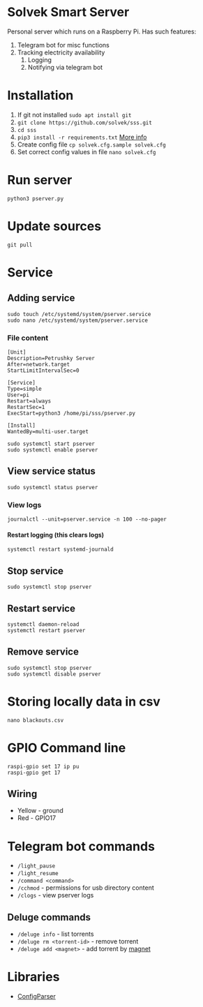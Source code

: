 # Solvek Smart Server

Personal server which runs on a Raspberry Pi.
Has such features:

1. Telegram bot for misc functions
2. Tracking electricity availability
   1. Logging
   2. Notifying via telegram bot

# Installation

1. If git not installed `sudo apt install git`
2. `git clone https://github.com/solvek/sss.git`
3. `cd sss`
4. `pip3 install -r requirements.txt` [More info](https://note.nkmk.me/en/python-pip-install-requirements/)
5. Create config file `cp solvek.cfg.sample solvek.cfg`
6. Set correct config values in file `nano solvek.cfg`

# Run server

`python3 pserver.py`

# Update sources

`git pull`

# Service

## Adding service

```
sudo touch /etc/systemd/system/pserver.service
sudo nano /etc/systemd/system/pserver.service
```

### File content

```commandline
[Unit]
Description=Petrushky Server
After=network.target
StartLimitIntervalSec=0

[Service]
Type=simple
User=pi
Restart=always
RestartSec=1
ExecStart=python3 /home/pi/sss/pserver.py

[Install]
WantedBy=multi-user.target
```
```
sudo systemctl start pserver
sudo systemctl enable pserver
```

## View service status

`sudo systemctl status pserver`

### View logs

`journalctl --unit=pserver.service -n 100 --no-pager`

#### Restart logging (this clears logs)

`systemctl restart systemd-journald`

## Stop service

`sudo systemctl stop pserver`

## Restart service

```
systemctl daemon-reload
systemctl restart pserver
```

## Remove service

```
sudo systemctl stop pserver
sudo systemctl disable pserver
```

# Storing locally data in csv

```commandline
nano blackouts.csv
```

# GPIO Command line

```commandline
raspi-gpio set 17 ip pu
raspi-gpio get 17
```

## Wiring

 - Yellow - ground
 - Red - GPIO17

# Telegram bot commands

 - `/light_pause`
 - `/light_resume`
 - `/command <command>`
 - `/cchmod` - permissions for usb directory content
 - `/clogs` - view pserver logs

## Deluge commands

 - `/deluge info` - list torrents
 - `/deluge rm <torrent-id>` - remove torrent
 - `/deluge add <magnet>` - add torrent by [magnet](https://nutbread.github.io/t2m/)

# Libraries

 - [ConfigParser](https://docs.python.org/3/library/configparser.html)
